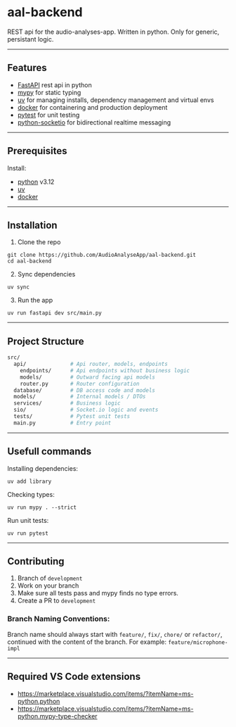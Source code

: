 # aal-backend

REST api for the audio-analyses-app. Written in python. Only for generic, persistant logic.

---

## Features

-   [FastAPI](https://fastapi.tiangolo.com/) rest api in python
-   [mypy](https://mypy.readthedocs.io/en/latest/) for static typing
-   [uv](https://docs.astral.sh/uv/) for managing installs, dependency management and virtual envs
-   [docker](https://www.docker.com/) for containering and production deployment
-   [pytest](https://docs.pytest.org/en/stable/#) for unit testing
-   [python-socketio](https://python-socketio.readthedocs.io/en/latest/index.html) for bidirectional realtime messaging

---

## Prerequisites

Install:

-   [python](https://www.python.org/) v3.12
-   [uv](https://docs.astral.sh/uv/getting-started/installation/)
-   [docker](https://www.docker.com/)

---

## Installation

1. Clone the repo

```shell
git clone https://github.com/AudioAnalyseApp/aal-backend.git
cd aal-backend
```

2. Sync dependencies

```shell
uv sync
```

3. Run the app

```shell
uv run fastapi dev src/main.py
```

---

## Project Structure

```bash
src/
  api/              # Api router, models, endpoints
    endpoints/      # Api endpoints without business logic
    models/         # Outward facing api models
    router.py       # Router configuration
  database/         # DB access code and models
  models/           # Internal models / DTOs
  services/         # Business logic
  sio/              # Socket.io logic and events
  tests/            # Pytest unit tests
  main.py           # Entry point
```

---

## Usefull commands

Installing dependencies:

```shell
uv add library
```

Checking types:

```shell
uv run mypy . --strict
```

Run unit tests:

```shell
uv run pytest
```

---

## Contributing

1. Branch of `development`
2. Work on your branch
3. Make sure all tests pass and mypy finds no type errors.
4. Create a PR to `development`

### Branch Naming Conventions:

Branch name should always start with `feature/`, `fix/`, `chore/` or `refactor/`, continued with the content of the branch. For example: `feature/microphone-impl`

---

## Required VS Code extensions

-   https://marketplace.visualstudio.com/items/?itemName=ms-python.python
-   https://marketplace.visualstudio.com/items/?itemName=ms-python.mypy-type-checker
